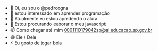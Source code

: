 - 👋 Oi, eu sou o @pedroogna
- 👀 estou interessado em aprender programação
- 🌱 Atualmente eu estou apredendo o alura
- 💞️ Estou procurando eaborar o meu javascript
- 📫 Como chegar até mim 0001110179042sp@al.educacao.sp.gov.br
- 😄 Ele / Dele
- ⚡ Eu gosto de jogar bola

